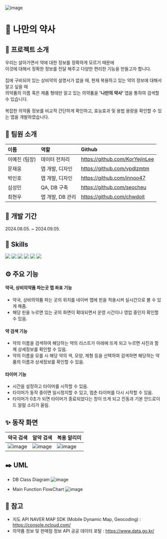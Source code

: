 ![image](https://github.com/user-attachments/assets/2fd22953-03f2-4edb-9907-f74125684261)

# 💊 나만의 약사
## 📝 프로젝트 소개
우리는 살아가면서 약에 대한 정보를 정확하게 모르기 때문에<br> 이것에 대해서 정확한 정보를 전달 해주고 다양한 편리한 기능을 만들고자 합니다.<br><br>집에 구비되어 있는 상비약의 설명서가 없을 때, 현재 복용하고 있는 약의 정보에 대해서 알고 싶을 때<br> 의약품의 이름 혹은 제품 형태만 알고 있는 의약품을 **'나만의 약사'** 앱을 통하여 검색할 수 있습니다.<br><br>복잡한 의약품 정보를 비교적 간단하게 확인하고, 효능효과 및 용법 용량을 확인할 수 있는 앱을 개발하였습니다.

## 👥 팀원 소개
| 이름 | 역할 | Github |
|:----|:---------|:--------|
|이예진 (팀장)|데이터 전처리|https://github.com/KorYejinLee|
|문재웅|앱 개발, 디자인|https://github.com/vpdlzmtm|
|박인호|앱 개발, 디자인|https://github.com/innoo47|
|심성민|QA, DB 구축|https://github.com/seocheu|
|최현우|앱 개발, DB 관리|https://github.com/chwdoit|

## 📅 개발 기간
2024.08.05. ~ 2024.09.05.

## 🚀 Skills
<img src="https://img.shields.io/badge/Java-ED8B00?style=for-the-badge&logo=openjdk&logoColor=white" /> <img src="https://img.shields.io/badge/Python-3776AB?style=for-the-badge&logo=python&logoColor=white" /> <img src="https://img.shields.io/badge/SQLite-07405E?style=for-the-badge&logo=sqlite&logoColor=white" /> <img src="https://img.shields.io/badge/Android_Studio-3DDC84?style=for-the-badge&logo=android-studio&logoColor=white" /> <img src="https://img.shields.io/badge/Visual_Studio_Code-0078D4?style=for-the-badge&logo=visual%20studio%20code&logoColor=white" /> <img src="https://img.shields.io/badge/github-181717?style=for-the-badge&logo=github&logoColor=white">

## ⚙️ 주요 기능
#### 약국, 상비의약품 파는곳 맵 좌표 기능
- 약국, 상비의약품 파는 곳의 위치를 네이버 맵에 핀을 적용시켜 실시간으로 볼 수 있게 해줌.
- 해당 핀을 누르면 있는 곳의 화면이 확대되면서 운영 시간이나 영업 중인지 확인할 수 있음.

#### 약 검색 기능
- 약의 이름을 검색하여 해당하는 약의 리스트가 아래에 뜨게 되고 누르면 사진과 함께 상세정보를 확인할 수 있음.
- 약의 이름을 모를 시 해당 약의 색, 모양, 제형 등을 선택하여 검색하면 해당하는 약품의 이름과 상세정보를 확인할 수 있음.

#### 타이머 기능
- 시간을 설정하고 타이머를 시작할 수 있음.
- 타이머가 동작 중이면 일시정지할 수 있고, 멈춘 타이머를 다시 시작할 수 있음.
- 타이머가 0초가 되면 타이머가 종료되었다는 창이 뜨게 되고 진동과 기본 안드로이드 알람 소리가 울림.

## ✨ 동작 화면
| 약국 검색 | 알약 검색 | 복용 알리미 |
|:----|:---------|:--------|
|![image](https://github.com/user-attachments/assets/3d2663fe-306f-47a3-9fea-85d63e0e0981)|![image](https://github.com/user-attachments/assets/0e1dc1dd-f9d5-4613-a1e7-68c8d487c746)|![image](https://github.com/user-attachments/assets/47ead45e-f3af-4aca-b286-e3b1d2c35fb4)|

## ✒️ UML
* DB Class Diagram
![image](https://github.com/user-attachments/assets/8fedbd6a-8539-46a1-aaa5-0913ae91ff1c)

* Main Function FlowChart
![image](https://github.com/user-attachments/assets/92a5488c-9fe5-46f2-b7a1-ef4f28225e0e)

## 🔎 참고
* 지도 API
  NAVER MAP SDK (Mobile Dynamic Map, Geocoding) : https://console.ncloud.com/
* 의약품 정보 및 판매점 정보 API
  공공 데이터 포털 : https://www.data.go.kr/
